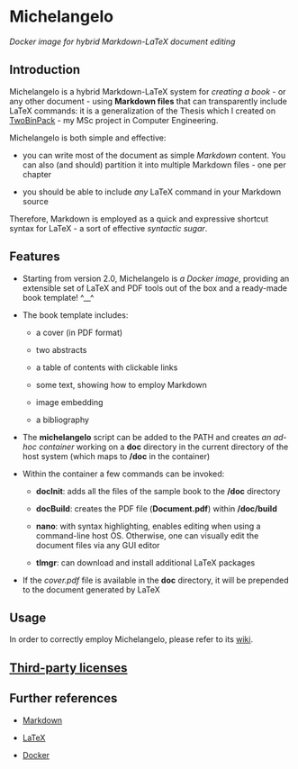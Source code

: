 # Michelangelo

*Docker image for hybrid Markdown-LaTeX document editing*


## Introduction

Michelangelo is a hybrid Markdown-LaTeX system for *creating a book* - or any other document - using **Markdown files** that can transparently include LaTeX commands: it is a generalization of the Thesis which I created on [TwoBinPack](http://gianlucacosta.info/TwoBinPack/) - my MSc project in Computer Engineering.

Michelangelo is both simple and effective:

* you can write most of the document as simple *Markdown* content. You can also (and should) partition it into multiple Markdown files - one per chapter

* you should be able to include *any* LaTeX command in your Markdown source


Therefore, Markdown is employed as a quick and expressive shortcut syntax for LaTeX - a sort of effective *syntactic sugar*.


## Features

* Starting from version 2.0, Michelangelo is *a Docker image*, providing an extensible set of LaTeX and PDF tools out of the box and a ready-made book template! ^\_\_^

* The book template includes:

    * a cover (in PDF format)

    * two abstracts

    * a table of contents with clickable links

    * some text, showing how to employ Markdown

    * image embedding

    * a bibliography

* The **michelangelo** script can be added to the PATH and creates *an ad-hoc container* working on a **doc** directory in the current directory of the host system (which maps to **/doc** in the container)

* Within the container a few commands can be invoked:

    * **docInit**: adds all the files of the sample book to the **/doc** directory

    * **docBuild**: creates the PDF file (**Document.pdf**) within **/doc/build**

    * **nano**: with syntax highlighting, enables editing when using a command-line host OS. Otherwise, one can visually edit the document files via any GUI editor

    * **tlmgr**: can download and install additional LaTeX packages

* If the *cover.pdf* file is available in the **doc** directory, it will be prepended to the document generated by LaTeX


## Usage

In order to correctly employ Michelangelo, please refer to its [wiki](https://github.com/giancosta86/Michelangelo/wiki).


## [Third-party licenses](LICENSES.md)


## Further references

* [Markdown](https://daringfireball.net/projects/markdown/)

* [LaTeX](https://www.latex-project.org/)

* [Docker](https://www.docker.com/)
